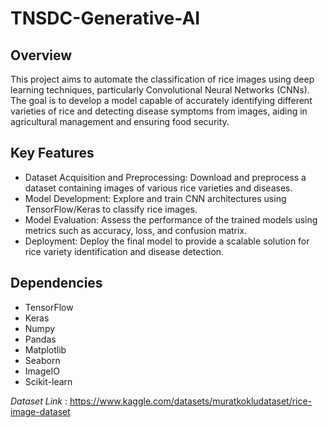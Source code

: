# TNSDC-Generative-AI

## Overview
This project aims to automate the classification of rice images using deep learning techniques, particularly Convolutional Neural Networks (CNNs). The goal is to develop a model capable of accurately identifying different varieties of rice and detecting disease symptoms from images, aiding in agricultural management and ensuring food security.

## Key Features
* Dataset Acquisition and Preprocessing: Download and preprocess a dataset containing images of various rice varieties and diseases.
* Model Development: Explore and train CNN architectures using TensorFlow/Keras to classify rice images.
* Model Evaluation: Assess the performance of the trained models using metrics such as accuracy, loss, and confusion matrix.
* Deployment: Deploy the final model to provide a scalable solution for rice variety identification and disease detection.

## Dependencies
* TensorFlow
* Keras
* Numpy
* Pandas
* Matplotlib
* Seaborn
* ImageIO
* Scikit-learn

_Dataset Link_ : https://www.kaggle.com/datasets/muratkokludataset/rice-image-dataset
